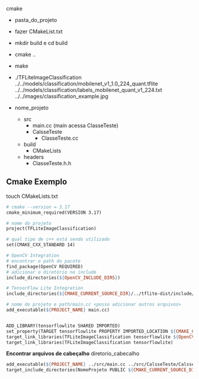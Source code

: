 cmake

- pasta_do_projeto
- fazer CMakeList.txt
- mkdir build e cd build
- cmake ..
- make
- ./TFLiteImageClassification ../../models/classification/mobilenet_v1_1.0_224_quant.tflite ../../models/classification/labels_mobilenet_quant_v1_224.txt ../../images/classification_example.jpg

- nome_projeto
	- src
		- main.cc (main acessa ClasseTeste)
		- CalsseTeste
			- ClasseTeste.cc
	- build
		- CMakeLists
	- headers
		- ClasseTeste.h.h

## Cmake Exemplo

touch CMakeLists.txt
```makefile
# cmake --version = 3.17
cmake_minimum_required(VERSION 3.17)

# nome do projeto
project(TFLiteImageClassification)

# qual tipo de c++ está sendo utilizado
set(CMAKE_CXX_STANDARD 14)

# OpenCV Integration
# encontrar o path do pacote
find_package(OpenCV REQUIRED)
# adicionar o diretório no include
include_directories(${OpenCV_INCLUDE_DIRS})

# TensorFlow Lite Integration
include_directories(${CMAKE_CURRENT_SOURCE_DIR}/../tflite-dist/include/)

# nome do projeto e path/main.cc <posso adicionar outros arquivos>
add_executable(${PROJECT_NAME} main.cc)


ADD_LIBRARY(tensorflowlite SHARED IMPORTED)
set_property(TARGET tensorflowlite PROPERTY IMPORTED_LOCATION ${CMAKE_CURRENT_SOURCE_DIR}/../tflite-dist/libs/linux_x64/libtensorflowlite.so)
target_link_libraries(TFLiteImageClassification tensorflowlite ${OpenCV_LIBS})
target_link_libraries(TFLiteImageClassification tensorflowlite)


```


**Encontrar arquivos de cabeçalho**
diretorio_cabecalho
```makefile
add_executable(${PROJECT_NAME} ../src/main.cc ../src/CalsseTeste/CalsseTeste.cc)
target_include_directories(NomeProjeto PUBLIC ${CMAKE_CURRENT_SOURCE_DIR}/headers)
```

